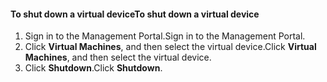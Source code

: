 #### <a name="to-shut-down-a-virtual-device"></a><span data-ttu-id="2e379-101">To shut down a virtual device</span><span class="sxs-lookup"><span data-stu-id="2e379-101">To shut down a virtual device</span></span>
1. <span data-ttu-id="2e379-102">Sign in to the Management Portal.</span><span class="sxs-lookup"><span data-stu-id="2e379-102">Sign in to the Management Portal.</span></span>
2. <span data-ttu-id="2e379-103">Click **Virtual Machines**, and then select the virtual device.</span><span class="sxs-lookup"><span data-stu-id="2e379-103">Click **Virtual Machines**, and then select the virtual device.</span></span>
3. <span data-ttu-id="2e379-104">Click **Shutdown**.</span><span class="sxs-lookup"><span data-stu-id="2e379-104">Click **Shutdown**.</span></span>

